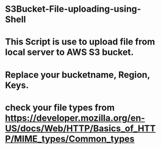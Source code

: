 # S3Bucket-File-uploading-using-Shell
# This Script is use to upload file from local server to AWS S3 bucket.
# Replace your bucketname, Region, Keys.
# check your file types from https://developer.mozilla.org/en-US/docs/Web/HTTP/Basics_of_HTTP/MIME_types/Common_types 
